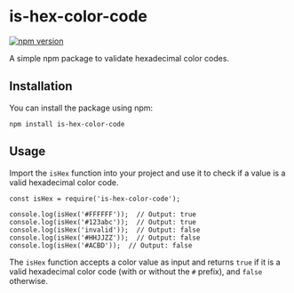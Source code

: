# is-hex-color-code

[![npm version](https://img.shields.io/npm/v/is-hex-color-code.svg)](https://www.npmjs.com/package/is-hex-color-code)

A simple npm package to validate hexadecimal color codes.

## Installation

You can install the package using npm:

```
npm install is-hex-color-code
```

## Usage

Import the `isHex` function into your project and use it to check if a value is a valid hexadecimal color code.

```
const isHex = require('is-hex-color-code');

console.log(isHex('#FFFFFF'));  // Output: true
console.log(isHex('#123abc'));  // Output: true
console.log(isHex('invalid'));  // Output: false
console.log(isHex('#HHJJZZ'));  // Output: false
console.log(isHex('#ACBD'));  // Output: false
```

The `isHex` function accepts a color value as input and returns `true` if it is a valid hexadecimal color code (with or without the `#` prefix), and `false` otherwise.